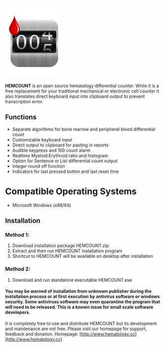 ![alt text](https://raw.githubusercontent.com/nelsonchanhk/HEMCOUNT/master/HEMCOUNT_ICON.png)

**HEMCOUNT** is an open source hematology differential counter. While it is a free replacement for your traditional mechanical or electronic cell counter it also translates direct keyboard input into clipboard output to prevent transcription error.

## Functions
* Separate algorithms for bone marrow and peripheral blood differential count
* Customizable keyboard input
* Direct output to clipboard for pasting in reports
* Audible keypress and 100 count alarm
* Realtime Myeloid:Erythroid ratio and histogram
* Option for Sentence or List differential count output
* Integer round off function
* Indicators for last pressed button and last reset time

# Compatible Operating Systems
* Microsoft Windows (x86/64)

## Installation
### Method 1:
1. Download installation package HEMCOUNT.zip
2. Extract and then run HEMCOUNT installation program
3. Shortcut to HEMCOUNT will be available on desktop after installation

### Method 2:
1. Download and run standalone executable HEMCOUNT.exe

#### **You may be warned of installation from unknown publisher during the installation process or at first execution by antivirus software or windows security. Some antiviruss software may even quarantine the program that will need to be released. This is a known issue for small scale software developers.**

It is completely free to use and distribute HEMCOUNT but its development and maintenance are not free. Please visit our homepage for support, feedback and donation.
Homepage: [http://www.hematology.cc](http://www.hematology.cc)
